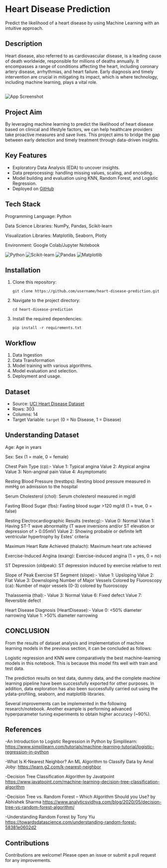
# Heart Disease Prediction

Predict the likelihood of a heart disease by using Machine Learning with an intuitive approach.

## Description


Heart disease, also referred to as cardiovascular disease, is a leading cause of death worldwide, responsible for millions of deaths annually. It encompasses a range of conditions affecting the heart, including coronary artery disease, arrhythmias, and heart failure. Early diagnosis and timely intervention are crucial in mitigating its impact, which is where technology, including machine learning, plays a vital role.
## 

![App Screenshot](https://cdn.pixabay.com/photo/2024/01/05/22/02/ai-generated-8490212_1280.jpg)



## Project Aim
By leveraging machine learning to predict the likelihood of heart disease based on clinical and lifestyle factors, we can help healthcare providers take proactive measures and save lives. This project aims to bridge the gap between early detection and timely treatment through data-driven insights.
## Key Features

- Exploratory Data Analysis (EDA) to uncover insights.
- Data preprocessing: handling missing values, scaling, and encoding.
- Model building and evaluation using KNN, Random Forest, and Logistic Regression.
- Deployed on [GitHub](https://github.com/karanBx/HeartDiseasePrediction.git) 


## Tech Stack

Programming Language:   Python

Data Science Libraries: NumPy, Pandas, Scikit-learn

Visualization Libraries: Matplotlib, Seaborn, Plotly

Environment: Google Colab/Jupyter Notebook

![Python](https://img.shields.io/badge/Python-3.8-blue)
![Scikit-learn](https://img.shields.io/badge/Scikit--learn-0.24-orange)
![Pandas](https://img.shields.io/badge/Pandas-1.3-yellow)
![Matplotlib](https://img.shields.io/badge/Matplotlib-3.4-green) 











## Installation
1. Clone this repository:
   ```
   git clone https://github.com/username/heart-disease-prediction.git
   ```
2. Navigate to the project directory:
   ```
   cd heart-disease-prediction
   ```
3. Install the required dependencies:
   ```
   pip install -r requirements.txt
   ```
    
## Workflow
1. Data Ingestion
2. Data Transformation
3. Model training with various algorithms.
4. Model evaluation and selection.
5. Deployment and usage.

## Dataset
- Source: [UCI Heart Disease Dataset](https://archive.ics.uci.edu/ml/datasets/heart+Disease)
- Rows: 303
- Columns: 14
- Target Variable: `target` (0 = No Disease, 1 = Disease)


## Understanding Dataset

Age: Age in years

Sex: Sex (1 = male, 0 = female)

Chest Pain Type (cp):-
Value 1: Typical angina
Value 2: Atypical angina
Value 3: Non-anginal pain
Value 4: Asymptomatic

Resting Blood Pressure (trestbps): Resting blood pressure measured in mmHg on admission to the hospital

Serum Cholesterol (chol): Serum cholesterol measured in mg/dl

Fasting Blood Sugar (fbs): Fasting blood sugar >120 mg/dl (1 = true, 0 = false)

Resting Electrocardiographic Results (restecg):-
Value 0: Normal
Value 1: Having ST-T wave abnormality (T wave inversions and/or ST elevation or depression of > 0.05mV)
Value 2: Showing probable or definite left ventricular hypertrophy by Estes' criteria

Maximum Heart Rate Achieved (thalach): Maximum heart rate achieved

Exercise-Induced Angina (exang): Exercise-induced angina (1 = yes, 0 = no)

ST Depression (oldpeak): ST depression induced by exercise relative to rest

Slope of Peak Exercise ST Segment (slope):-
Value 1: Upsloping
Value 2: Flat
Value 3: Downsloping
Number of Major Vessels Colored by Fluoroscopy (ca): Number of major vessels (0-3) colored by fluoroscopy

Thalassemia (thal):-
Value 3: Normal
Value 6: Fixed defect
Value 7: Reversible defect

Heart Disease Diagnosis (HeartDisease):-
Value 0: <50% diameter narrowing
Value 1: >50% diameter narrowing
## CONCLUSION


From the results of dataset analysis and implementation of machine learning models in the previous section, it can be concluded as follows:

Logistic regression and KNN were comparatively the best machine-learning models in this notebook. This is because this model fits well with train and test data.

The prediction results on test data, dummy data, and the complete machine learning pipeline have been successfully exported for other purposes. In addition, data exploration has also been successfully carried out using the ydata-profiling, seaborn, and matplotlib libraries.

Several improvements can be implemented in the following research/notebook. Another example is performing advanced hyperparameter tuning experiments to obtain higher accuracy (~90%).
## References

-An Introduction to Logistic Regression in Python by Simplilearn:
https://www.simplilearn.com/tutorials/machine-learning-tutorial/logistic-regression-in-python

-What Is K-Nearest Neighbor? An ML Algorithm to Classify Data by Amal Joby:
https://learn.g2.com/k-nearest-neighbor

-Decision Tree Classification Algorithm by Javatpoint
https://www.javatpoint.com/machine-learning-decision-tree-classification-algorithm

-Decision Tree vs. Random Forest – Which Algorithm Should you Use? by Abhishek Sharma
https://www.analyticsvidhya.com/blog/2020/05/decision-tree-vs-random-forest-algorithm/

-Understanding Random Forest by Tony Yiu
https://towardsdatascience.com/understanding-random-forest-58381e0602d2
## Contributions

Contributions are welcome! Please open an issue or submit a pull request for any improvements.

